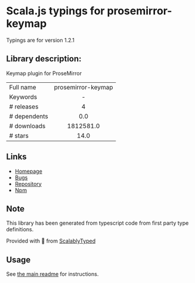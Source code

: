 
# Scala.js typings for prosemirror-keymap

Typings are for version 1.2.1

## Library description:
Keymap plugin for ProseMirror

|                    |                 |
| ------------------ | :-------------: |
| Full name          | prosemirror-keymap |
| Keywords           | - |
| # releases         | 4 |
| # dependents       | 0.0 |
| # downloads        | 1812581.0 |
| # stars            | 14.0 |

## Links
- [Homepage](https://github.com/prosemirror/prosemirror-keymap#readme)
- [Bugs](https://github.com/prosemirror/prosemirror-keymap/issues)
- [Repository](https://github.com/prosemirror/prosemirror-keymap)
- [Npm](https://www.npmjs.com/package/prosemirror-keymap)
    


## Note
This library has been generated from typescript code from first party type definitions.

Provided with :purple_heart: from [ScalablyTyped](https://github.com/oyvindberg/ScalablyTyped)

## Usage
See [the main readme](../../readme.md) for instructions.


